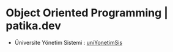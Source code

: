 # Object Oriented Programming | patika.dev


* Üniversite Yönetim Sistemi : [uniYonetimSis](https://github.com/nergiskuzucu/patika-oop/blob/main/uniYonetimSis.md)

